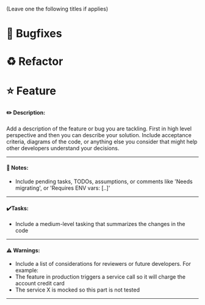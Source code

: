 (Leave one the following titles if applies)

# :wrench: Bugfixes

# :recycle: Refactor

# :star: Feature

#### :pencil2: Description:

Add a description of the feature or bug you are tackling. First in high level perspective and then you can describe your solution. Include acceptance criteria, diagrams of the code, or anything else you consider that might help other developers understand your decisions.

---

#### :pushpin: Notes:

- Include pending tasks, TODOs, assumptions, or comments like 'Needs migrating', or 'Requires ENV vars: [..]'

---

#### :heavy_check_mark:Tasks:

- Include a medium-level tasking that summarizes the changes in the code

---

#### :warning: Warnings:

- Include a list of considerations for reviewers or future developers. For example:
- The feature in production triggers a service call so it will charge the account credit card
- The service X is mocked so this part is not tested

---
